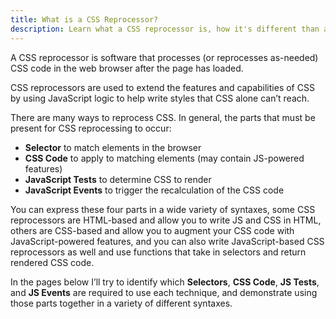 ```yaml
---
title: What is a CSS Reprocessor?
description: Learn what a CSS reprocessor is, how it's different than a CSS preprocessor, and how you can use CSS reprocessors to help boost your styling ability.
---
```


A CSS reprocessor is software that processes (or reprocesses as-needed) CSS code in the web browser after the page has loaded.

CSS reprocessors are used to extend the features and capabilities of CSS by using JavaScript logic to help write styles that CSS alone can’t reach.

There are many ways to reprocess CSS. In general, the parts that must be present for CSS reprocessing to occur:

- **Selector** to match elements in the browser
- **CSS Code** to apply to matching elements (may contain JS-powered features)
- **JavaScript Tests** to determine CSS to render
- **JavaScript Events** to trigger the recalculation of the CSS code

You can express these four parts in a wide variety of syntaxes, some CSS reprocessors are HTML-based and allow you to write JS and CSS in HTML, others are CSS-based and allow you to augment your CSS code with JavaScript-powered features, and you can also write JavaScript-based CSS reprocessors as well and use functions that take in selectors and return rendered CSS code.

In the pages below I’ll try to identify which **Selectors**, **CSS Code**, **JS Tests**, and **JS Events** are required to use each technique, and demonstrate using those parts together in a variety of different syntaxes.